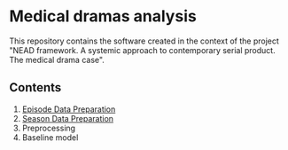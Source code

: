 # Medical dramas analysis

This repository contains the software created in the context of the project "NEAD framework. A systemic approach to contemporary serial product. The medical drama case".

## Contents

1. [Episode Data Preparation](https://github.com/TinfFoil/dar_tvseries/blob/main/episode_data_preparation.ipynb)
2. [Season Data Preparation](https://github.com/TinfFoil/dar_tvseries/blob/main/season_data_preparation.ipynb)
3. Preprocessing
4. Baseline model
